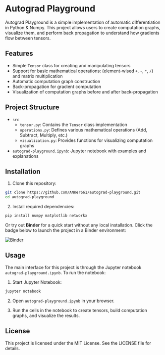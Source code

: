 # Autograd Playground

Autograd Playground is a simple implementation of automatic differentiation in Python & Numpy. This project allows users to create computation graphs, visualize them, and perform back propagation to understand how gradients flow between tensors.

## Features

- Simple `Tensor` class for creating and manipulating tensors
- Support for basic mathematical operations: (element-wised `+`, `-`, `*`, `/`) and matrix multiplication
- Automatic computation graph construction
- Back-propagation for gradient computation
- Visualization of computation graphs before and after back-propagation

## Project Structure
- `src`
  - `tensor.py`: Contains the `Tensor` class implementation
  - `operations.py`: Defines various mathematical operations (Add, Subtract, Multiply, etc.)
  - `visualization.py`: Provides functions for visualizing computation graphs
- `autograd-playground.ipynb`: Jupyter notebook with examples and explanations


## Installation

1. Clone this repository:
```bash
git clone https://github.com/ANKer661/autograd-playground.git
cd autograd-playground
```

2. Install required dependencies:
```bash
pip install numpy matplotlib networkx
```

Or try out **Binder** for a quick start without any local installation. Click the badge below to launch the project in a Binder environment:

[![Binder](https://mybinder.org/badge_logo.svg)](https://mybinder.org/v2/gh/ANKer661/autograd-playground/main?labpath=autograd-playground.ipynb)

## Usage

The main interface for this project is through the Jupyter notebook `autograd-playground.ipynb`. To run the notebook:

1. Start Jupyter Notebook:
```bash
jupyter notebook
```

2. Open `autograd-playground.ipynb` in your browser.

3. Run the cells in the notebook to create tensors, build computation graphs, and visualize the results.

## License
This project is licensed under the MIT License. See the LICENSE file for details.
